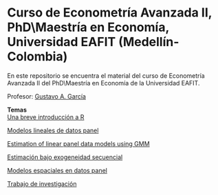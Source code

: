 # Curso de Econometría Avanzada II, PhD\Maestría en Economía, Universidad EAFIT (Medellín-Colombia)
En este repositorio se encuentra el material del curso de Econometría Avanzada II del PhD\Maestría en Economía de la Universidad EAFIT.

Profesor: [Gustavo A. García](https://gusgarciacruz.github.io/cv)

**Temas**<br>
[Una breve introducción a R](https://gusgarciacruz.github.io/EbookR_introduccion/)

[Modelos lineales de datos panel](https://gusgarciacruz.github.io/EconometriaAvanzadaII/ModelosPanel/ModelosPanel.html)

[Estimation of linear panel data models using GMM](https://gusgarciacruz.github.io/EconometriaAvanzadaII/ModelosPanelGMM/ModelosPanelGMM.html)

[Estimación bajo exogeneidad secuencial](https://gusgarciacruz.github.io/EconometriaAvanzadaII/ExogeneidadSecuencial/ExogeneidadSecuencial.html)

[Modelos espaciales en datos panel](https://gusgarciacruz.github.io/EconometriaAvanzadaII/ModelosPanelEspacial/ModelosPanelEspacial.html)


[Trabajo de investigación](https://gusgarciacruz.github.io/EconometriaAvanzadaII/TrabajoInvestigacion/Researchwork2022-II.pdf)
